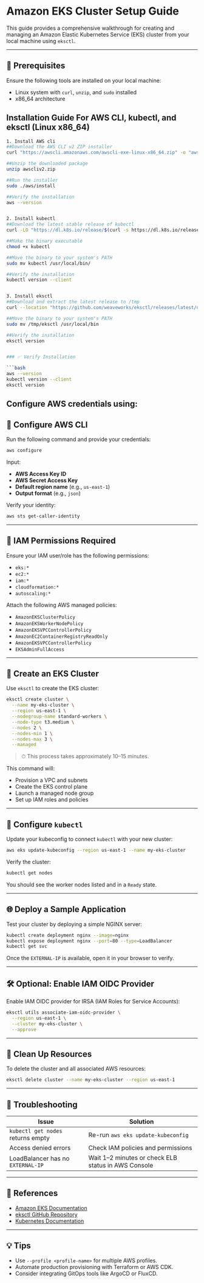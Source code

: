 # Amazon EKS Cluster Setup Guide

This guide provides a comprehensive walkthrough for creating and managing an Amazon Elastic Kubernetes Service (EKS) cluster from your local machine using `eksctl`.

---

## 🚀 Prerequisites

Ensure the following tools are installed on your local machine:

- Linux system with `curl`, `unzip`, and `sudo` installed
- x86_64 architecture

## Installation Guide For AWS CLI, kubectl, and eksctl (Linux x86_64)
```bash
1. Install AWS cli
##Download the AWS CLI v2 ZIP installer
curl "https://awscli.amazonaws.com/awscli-exe-linux-x86_64.zip" -o "awscliv2.zip"

##Unzip the downloaded package
unzip awscliv2.zip

##Run the installer
sudo ./aws/install

##Verify the installation
aws --version


2. Install kubectl 
##Download the latest stable release of kubectl
curl -LO "https://dl.k8s.io/release/$(curl -s https://dl.k8s.io/release/stable.txt)/bin/linux/amd64/kubectl"

##Make the binary executable
chmod +x kubectl

##Move the binary to your system's PATH
sudo mv kubectl /usr/local/bin/

##Verify the installation
kubectl version --client


3. Install eksctl 
##Download and extract the latest release to /tmp
curl --location "https://github.com/weaveworks/eksctl/releases/latest/download/eksctl_$(uname -s)_amd64.tar.gz" | tar xz -C /tmp

##Move the binary to your system's PATH
sudo mv /tmp/eksctl /usr/local/bin

##Verify the installation
eksctl version


### ✅ Verify Installation

```bash
aws --version
kubectl version --client
eksctl version
```
Configure AWS credentials using:
---

## 🔐 Configure AWS CLI

Run the following command and provide your credentials:

```bash
aws configure
```

Input:

- **AWS Access Key ID**
- **AWS Secret Access Key**
- **Default region name** (e.g., `us-east-1`)
- **Output format** (e.g., `json`)

Verify your identity:

```bash
aws sts get-caller-identity
```

---

## 📆 IAM Permissions Required

Ensure your IAM user/role has the following permissions:

- `eks:*`
- `ec2:*`
- `iam:*`
- `cloudformation:*`
- `autoscaling:*`

Attach the following AWS managed policies:

- `AmazonEKSClusterPolicy`
- `AmazonEKSWorkerNodePolicy`
- `AmazonEKSVPCControllerPolicy`
- `AmazonEC2ContainerRegistryReadOnly`
- `AmazonEKSVPCControllerPolicy`
- `EKSAdminFullAccess`

---

## 📆 Create an EKS Cluster

Use `eksctl` to create the EKS cluster:

```bash
eksctl create cluster \
  --name my-eks-cluster \
  --region us-east-1 \
  --nodegroup-name standard-workers \
  --node-type t3.medium \
  --nodes 2 \
  --nodes-min 1 \
  --nodes-max 3 \
  --managed
```

> ⏱ This process takes approximately 10–15 minutes.

This command will:

- Provision a VPC and subnets
- Create the EKS control plane
- Launch a managed node group
- Set up IAM roles and policies

---

## 🔄 Configure `kubectl`

Update your kubeconfig to connect `kubectl` with your new cluster:

```bash
aws eks update-kubeconfig --region us-east-1 --name my-eks-cluster
```

Verify the cluster:

```bash
kubectl get nodes
```

You should see the worker nodes listed and in a `Ready` state.

---

## 🌐 Deploy a Sample Application

Test your cluster by deploying a simple NGINX server:

```bash
kubectl create deployment nginx --image=nginx
kubectl expose deployment nginx --port=80 --type=LoadBalancer
kubectl get svc
```

Once the `EXTERNAL-IP` is available, open it in your browser to verify.

---

## 🛠️ Optional: Enable IAM OIDC Provider

Enable IAM OIDC provider for IRSA (IAM Roles for Service Accounts):

```bash
eksctl utils associate-iam-oidc-provider \
  --region us-east-1 \
  --cluster my-eks-cluster \
  --approve
```

---

## 🚮 Clean Up Resources

To delete the cluster and all associated AWS resources:

```bash
eksctl delete cluster --name my-eks-cluster --region us-east-1
```

---

## 📂 Troubleshooting

| Issue                             | Solution                                            |
| --------------------------------- | --------------------------------------------------- |
| `kubectl get nodes` returns empty | Re-run `aws eks update-kubeconfig`                  |
| Access denied errors              | Check IAM policies and permissions                  |
| LoadBalancer has no `EXTERNAL-IP` | Wait 1–2 minutes or check ELB status in AWS Console |

---

## 📒 References

- [Amazon EKS Documentation](https://docs.aws.amazon.com/eks/latest/userguide/what-is-eks.html)
- [eksctl GitHub Repository](https://github.com/eksctl-io/eksctl)
- [Kubernetes Documentation](https://kubernetes.io/docs/home/)

---

## 💡 Tips

- Use `--profile <profile-name>` for multiple AWS profiles.
- Automate production provisioning with Terraform or AWS CDK.
- Consider integrating GitOps tools like ArgoCD or FluxCD.

